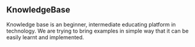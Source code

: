 ## KnowledgeBase

Knowledge base is an beginner, intermediate educating platform in technology. We are trying to bring examples in simple way that it can be easily learnt and implemented.

